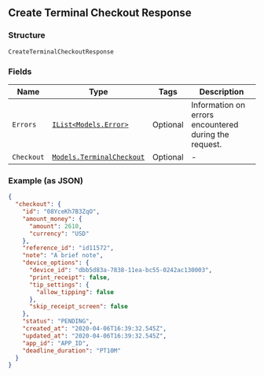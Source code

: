 ## Create Terminal Checkout Response

### Structure

`CreateTerminalCheckoutResponse`

### Fields

| Name | Type | Tags | Description |
|  --- | --- | --- | --- |
| `Errors` | [`IList<Models.Error>`](/doc/models/error.md) | Optional | Information on errors encountered during the request. |
| `Checkout` | [`Models.TerminalCheckout`](/doc/models/terminal-checkout.md) | Optional | - |

### Example (as JSON)

```json
{
  "checkout": {
    "id": "08YceKh7B3ZqO",
    "amount_money": {
      "amount": 2610,
      "currency": "USD"
    },
    "reference_id": "id11572",
    "note": "A brief note",
    "device_options": {
      "device_id": "dbb5d83a-7838-11ea-bc55-0242ac130003",
      "print_receipt": false,
      "tip_settings": {
        "allow_tipping": false
      },
      "skip_receipt_screen": false
    },
    "status": "PENDING",
    "created_at": "2020-04-06T16:39:32.545Z",
    "updated_at": "2020-04-06T16:39:32.545Z",
    "app_id": "APP_ID",
    "deadline_duration": "PT10M"
  }
}
```

